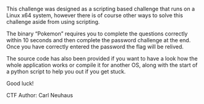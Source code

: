 This challenge was designed as a scripting based challenge that runs on a Linux x64 system, however there is of course other ways to solve this challenge aside from using scripting. 

The binary “Pokemon” requires you to complete the questions correctly within 10 seconds and then complete the password challenge at the end. Once you have correctly entered the password the flag will be relived.

The source code has also been provided if you want to have a look how the whole application works or compile it for another OS, along with the start of a python script to help you out if you get stuck.


Good luck!

CTF Author: Carl Neuhaus
